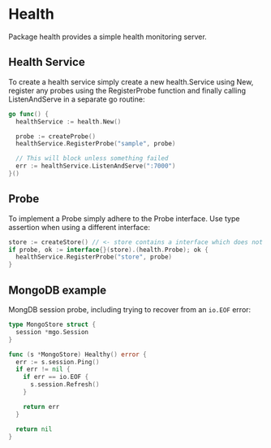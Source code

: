 # Health

Package health provides a simple health monitoring server.

## Health Service

To create a health service simply create a new health.Service using New,
register any probes using the RegisterProbe function and finally calling
ListenAndServe in a separate go routine:

```go
go func() {
  healthService := health.New()

  probe := createProbe()
  healthService.RegisterProbe("sample", probe)

  // This will block unless something failed
  err := healthService.ListenAndServe(":7000")
}()
```

## Probe

To implement a Probe simply adhere to the Probe interface. Use type assertion
when using a different interface:

```go
store := createStore() // <- store contains a interface which does not implement health.Probe
if probe, ok := interface{}(store).(health.Probe); ok {
  healthService.RegisterProbe("store", probe)
}
```

## MongoDB example

MongDB session probe, including trying to recover from an `io.EOF` error:

```go
type MongoStore struct {
  session *mgo.Session
}

func (s *MongoStore) Healthy() error {
  err := s.session.Ping()
  if err != nil {
    if err == io.EOF {
      s.session.Refresh()
    }

    return err
  }

  return nil
}
```
